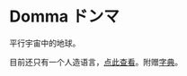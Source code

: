 # Domma ドンマ

平行宇宙中的地球。

目前还只有一个人造语言，[点此查看](contents/outer/standard-bineeryuto-original.md)。附赠[字典](contents/dict.yaml)。
